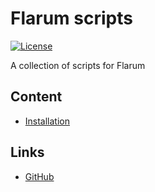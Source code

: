 # Flarum scripts

[![License](https://img.shields.io/badge/License-Apache%202.0-blue.svg)](https://opensource.org/licenses/Apache-2.0)

A collection of scripts for Flarum

## Content

- [Installation](./install)

## Links

- [GitHub](https://github.com/studosi-flarum/flarum-scripts)
